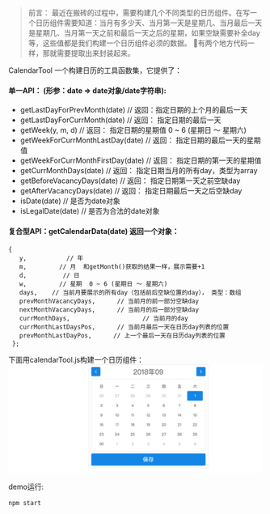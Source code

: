 > 前言： 最近在搬砖的过程中，需要构建几个不同类型的日历组件。在写一个日历组件需要知道：当月有多少天、当月第一天是星期几、当月最后一天是星期几、当月第一天之前和最后一天之后的星期，如果空缺需要补全day等，这些值都是我们构建一个日历组件必须的数据。 有两个地方代码一样，那就需要提取出来封装起来。

CalendarTool 一个构建日历的工具函数集，它提供了：

#### 单一API： (形参：date => date对象/date字符串):
* getLastDayForPrevMonth(date)                 // 返回：指定日期的上个月的最后一天
* getLastDayForCurrMonth(date)                 // 返回： 指定日期的最后一天
* getWeek(y, m, d)                                        // 返回： 指定日期的星期值 0 ~ 6 (星期日 ～ 星期六)
* getWeekForCurrMonthLastDay(date)        // 返回：  指定日期的最后一天的星期值
* getWeekForCurrMonthFirstDay(date)        // 返回： 指定日期的第一天的星期值
* getCurrMonthDays(date)                           // 返回： 指定日期当月的所有day，类型为array
* getBeforeVacancyDays(date)                   // 返回： 指定日期第一天之前空缺day
* getAfterVacancyDays(date)                     // 返回： 指定日期最后一天之后空缺day
* isDate(date)                                           // 是否为date对象
* isLegalDate(date)                                  // 是否为合法的date对象

#### 复合型API：getCalendarData(date) 返回一个对象：
 ```
{
    y,           // 年
    m,         // 月  和getMonth()获取的结果一样，展示需要+1
    d,          // 日
    w,         // 星期  0 ~ 6 (星期日 ～ 星期六)
    days,    // 当前月要展示的所有day（包括前后空缺位置的day）， 类型：数组
    prevMonthVacancyDays,      // 当前月的前一部分空缺day
    nextMonthVacancyDays,      // 当前月的后一部分空缺day
    currMonthDays,                    // 当前月的day
    currMonthLastDaysPos,      // 当前月最后一天在日历day列表的位置
    prevMonthLastDayPos,      // 上一个最后一天在日历day列表的位置
  };
```


下面用calendarTool.js构建一个日历组件：
![效果图](https://github.com/zhangfu-git/calendaryTool.js/blob/master/demo.gif)


demo运行:
```
npm start
```